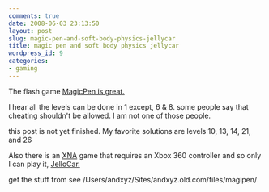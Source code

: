 ```yaml
---
comments: true
date: 2008-06-03 23:13:50
layout: post
slug: magic-pen-and-soft-body-physics-jellycar
title: magic pen and soft body physics jellycar
wordpress_id: 9
categories:
- gaming
---
```


The flash game [MagicPen is great.](http://www.addictinggames.com/magicpen.html)

I hear all the levels can be done in 1 except, 6 & 8. some people say that cheating shouldn't be allowed. I am not one of those people.

this post is not yet finished. My favorite solutions are levels 10, 13, 14, 21, and 26


Also there is an [XNA](http://msdn.microsoft.com/en-us/xna/default.aspx) game that requires an Xbox 360 controller and so only I can play it, [JelloCar.](http://walaber.com/index.php?action=showitem&id=17)

get the stuff from
see /Users/andxyz/Sites/andxyz.old.com/files/magipen/
